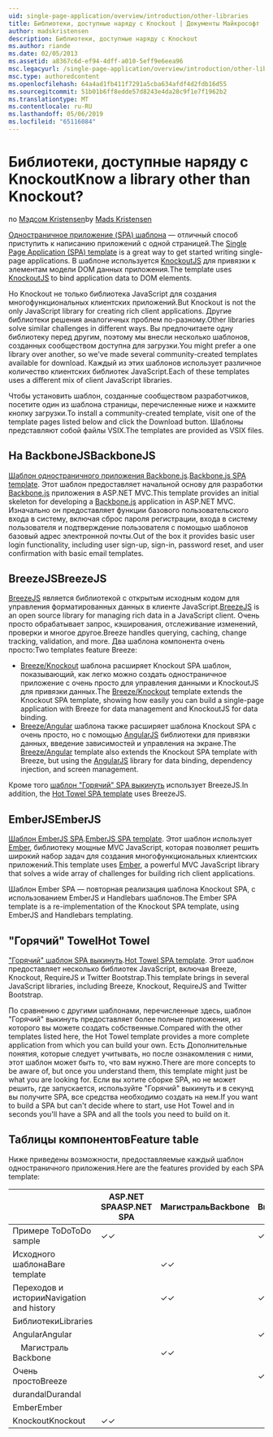 ```yaml
---
uid: single-page-application/overview/introduction/other-libraries
title: Библиотеки, доступные наряду с Knockout | Документы Майкрософт
author: madskristensen
description: Библиотеки, доступные наряду с Knockout
ms.author: riande
ms.date: 02/05/2013
ms.assetid: a8367c6d-ef94-4dff-a010-5eff9e6eea96
msc.legacyurl: /single-page-application/overview/introduction/other-libraries
msc.type: authoredcontent
ms.openlocfilehash: 64a4ad1fb411f7291a5cba634afdf4d2fdb16d55
ms.sourcegitcommit: 51b01b6ff8edde57d8243e4da28c9f1e7f1962b2
ms.translationtype: MT
ms.contentlocale: ru-RU
ms.lasthandoff: 05/06/2019
ms.locfileid: "65116084"
---
```

# <a name="know-a-library-other-than-knockout"></a><span data-ttu-id="a0d9a-104">Библиотеки, доступные наряду с Knockout</span><span class="sxs-lookup"><span data-stu-id="a0d9a-104">Know a library other than Knockout?</span></span>

<span data-ttu-id="a0d9a-105">по [Мэдсом Kristensen](https://github.com/madskristensen)</span><span class="sxs-lookup"><span data-stu-id="a0d9a-105">by [Mads Kristensen](https://github.com/madskristensen)</span></span>

<span data-ttu-id="a0d9a-106">[Одностраничное приложение (SPA) шаблона](knockoutjs-template.md) — отличный способ приступить к написанию приложений с одной страницей.</span><span class="sxs-lookup"><span data-stu-id="a0d9a-106">The [Single Page Application (SPA) template](knockoutjs-template.md) is a great way to get started writing single-page applications.</span></span> <span data-ttu-id="a0d9a-107">В шаблоне используется [KnockoutJS](http://knockoutjs.com/) для привязки к элементам модели DOM данных приложения.</span><span class="sxs-lookup"><span data-stu-id="a0d9a-107">The template uses [KnockoutJS](http://knockoutjs.com/) to bind application data to DOM elements.</span></span>

<span data-ttu-id="a0d9a-108">Но Knockout не только библиотека JavaScript для создания многофункциональных клиентских приложений.</span><span class="sxs-lookup"><span data-stu-id="a0d9a-108">But Knockout is not the only JavaScript library for creating rich client applications.</span></span> <span data-ttu-id="a0d9a-109">Другие библиотеки решения аналогичных проблем по-разному.</span><span class="sxs-lookup"><span data-stu-id="a0d9a-109">Other libraries solve similar challenges in different ways.</span></span> <span data-ttu-id="a0d9a-110">Вы предпочитаете одну библиотеку перед другим, поэтому мы внесли несколько шаблонов, созданных сообществом доступна для загрузки.</span><span class="sxs-lookup"><span data-stu-id="a0d9a-110">You might prefer a one library over another, so we've made several community-created templates available for download.</span></span> <span data-ttu-id="a0d9a-111">Каждый из этих шаблонов использует различное количество клиентских библиотек JavaScript.</span><span class="sxs-lookup"><span data-stu-id="a0d9a-111">Each of these templates uses a different mix of client JavaScript libraries.</span></span>

<span data-ttu-id="a0d9a-112">Чтобы установить шаблон, созданные сообществом разработчиков, посетите один из шаблона страницы, перечисленные ниже и нажмите кнопку загрузки.</span><span class="sxs-lookup"><span data-stu-id="a0d9a-112">To install a community-created template, visit one of the template pages listed below and click the Download button.</span></span> <span data-ttu-id="a0d9a-113">Шаблоны представляют собой файлы VSIX.</span><span class="sxs-lookup"><span data-stu-id="a0d9a-113">The templates are provided as VSIX files.</span></span>

## <a name="backbonejs"></a><span data-ttu-id="a0d9a-114">На BackboneJS</span><span class="sxs-lookup"><span data-stu-id="a0d9a-114">BackboneJS</span></span>

<span data-ttu-id="a0d9a-115">[Шаблон одностраничного приложения Backbone.js](../templates/backbonejs-template.md).</span><span class="sxs-lookup"><span data-stu-id="a0d9a-115">[Backbone.js SPA template](../templates/backbonejs-template.md).</span></span> <span data-ttu-id="a0d9a-116">Этот шаблон предоставляет начальной основу для разработки [Backbone.js](http://backbonejs.org/) приложения в ASP.NET MVC.</span><span class="sxs-lookup"><span data-stu-id="a0d9a-116">This template provides an initial skeleton for developing a [Backbone.js](http://backbonejs.org/) application in ASP.NET MVC.</span></span> <span data-ttu-id="a0d9a-117">Изначально он предоставляет функции базового пользовательского входа в систему, включая сброс пароля регистрации, входа в систему пользователя и подтверждение пользователя с помощью шаблонов базовый адрес электронной почты.</span><span class="sxs-lookup"><span data-stu-id="a0d9a-117">Out of the box it provides basic user login functionality, including user sign-up, sign-in, password reset, and user confirmation with basic email templates.</span></span>

## <a name="breezejs"></a><span data-ttu-id="a0d9a-118">BreezeJS</span><span class="sxs-lookup"><span data-stu-id="a0d9a-118">BreezeJS</span></span>

<span data-ttu-id="a0d9a-119">[BreezeJS](http://www.breezejs.com/?utm_source=ms-spa) является библиотекой с открытым исходным кодом для управления форматированных данных в клиенте JavaScript.</span><span class="sxs-lookup"><span data-stu-id="a0d9a-119">[BreezeJS](http://www.breezejs.com/?utm_source=ms-spa) is an open source library for managing rich data in a JavaScript client.</span></span> <span data-ttu-id="a0d9a-120">Очень просто обрабатывает запрос, кэширования, отслеживание изменений, проверки и многое другое.</span><span class="sxs-lookup"><span data-stu-id="a0d9a-120">Breeze handles querying, caching, change tracking, validation, and more.</span></span> <span data-ttu-id="a0d9a-121">Два шаблона компонента очень просто:</span><span class="sxs-lookup"><span data-stu-id="a0d9a-121">Two templates feature Breeze:</span></span>

- <span data-ttu-id="a0d9a-122">[Breeze/Knockout](../templates/breezeknockout-template.md) шаблона расширяет Knockout SPA шаблон, показывающий, как легко можно создать одностраничное приложение с очень просто для управления данными и KnockoutJS для привязки данных.</span><span class="sxs-lookup"><span data-stu-id="a0d9a-122">The [Breeze/Knockout](../templates/breezeknockout-template.md) template extends the Knockout SPA template, showing how easily you can build a single-page application with Breeze for data management and KnockoutJS for data binding.</span></span>
- <span data-ttu-id="a0d9a-123">[Breeze/Angular](../templates/breezeangular-template.md) шаблона также расширяет шаблона Knockout SPA с очень просто, но с помощью [AngularJS](http://angularjs.org) библиотеки для привязки данных, введение зависимостей и управления на экране.</span><span class="sxs-lookup"><span data-stu-id="a0d9a-123">The [Breeze/Angular](../templates/breezeangular-template.md) template also extends the Knockout SPA template with Breeze, but using the [AngularJS](http://angularjs.org) library for data binding, dependency injection, and screen management.</span></span>

<span data-ttu-id="a0d9a-124">Кроме того [шаблон "Горячий" SPA выкинуть](../templates/hottowel-template.md) использует BreezeJS.</span><span class="sxs-lookup"><span data-stu-id="a0d9a-124">In addition, the [Hot Towel SPA template](../templates/hottowel-template.md) uses BreezeJS.</span></span>

## <a name="emberjs"></a><span data-ttu-id="a0d9a-125">EmberJS</span><span class="sxs-lookup"><span data-stu-id="a0d9a-125">EmberJS</span></span>

<span data-ttu-id="a0d9a-126">[Шаблон EmberJS SPA](../templates/emberjs-template.md).</span><span class="sxs-lookup"><span data-stu-id="a0d9a-126">[EmberJS SPA template](../templates/emberjs-template.md).</span></span> <span data-ttu-id="a0d9a-127">Этот шаблон использует [Ember](http://emberjs.com/), библиотеку мощные MVC JavaScript, которая позволяет решить широкий набор задач для создания многофункциональных клиентских приложений.</span><span class="sxs-lookup"><span data-stu-id="a0d9a-127">This template uses [Ember](http://emberjs.com/), a powerful MVC JavaScript library that solves a wide array of challenges for building rich client applications.</span></span>

<span data-ttu-id="a0d9a-128">Шаблон Ember SPA — повторная реализация шаблона Knockout SPA, с использованием EmberJS и Handlebars шаблонов.</span><span class="sxs-lookup"><span data-stu-id="a0d9a-128">The Ember SPA template is a re-implementation of the Knockout SPA template, using EmberJS and Handlebars templating.</span></span>

## <a name="hot-towel"></a><span data-ttu-id="a0d9a-129">"Горячий" Towel</span><span class="sxs-lookup"><span data-stu-id="a0d9a-129">Hot Towel</span></span>

<span data-ttu-id="a0d9a-130">["Горячий" шаблон SPA выкинуть](../templates/hottowel-template.md).</span><span class="sxs-lookup"><span data-stu-id="a0d9a-130">[Hot Towel SPA template](../templates/hottowel-template.md).</span></span> <span data-ttu-id="a0d9a-131">Этот шаблон предоставляет несколько библиотек JavaScript, включая Breeze, Knockout, RequireJS и Twitter Bootstrap.</span><span class="sxs-lookup"><span data-stu-id="a0d9a-131">This template brings in several JavaScript libraries, including Breeze, Knockout, RequireJS and Twitter Bootstrap.</span></span>

<span data-ttu-id="a0d9a-132">По сравнению с другими шаблонами, перечисленные здесь, шаблон "Горячий" выкинуть предоставляет более полные приложения, из которого вы можете создать собственные.</span><span class="sxs-lookup"><span data-stu-id="a0d9a-132">Compared with the other templates listed here, the Hot Towel template provides a more complete application from which you can build your own.</span></span> <span data-ttu-id="a0d9a-133">Есть Дополнительные понятия, которые следует учитывать, но после ознакомления с ними, этот шаблон может быть то, что вам нужно.</span><span class="sxs-lookup"><span data-stu-id="a0d9a-133">There are more concepts to be aware of, but once you understand them, this template might just be what you are looking for.</span></span> <span data-ttu-id="a0d9a-134">Если вы хотите сборке SPA, но не может решить, где запускается, используйте "Горячий" выкинуть и в секунд вы получите SPA, все средства необходимо создать на нем.</span><span class="sxs-lookup"><span data-stu-id="a0d9a-134">If you want to build a SPA but can't decide where to start, use Hot Towel and in seconds you'll have a SPA and all the tools you need to build on it.</span></span>

## <a name="feature-table"></a><span data-ttu-id="a0d9a-135">Таблицы компонентов</span><span class="sxs-lookup"><span data-stu-id="a0d9a-135">Feature table</span></span>

<span data-ttu-id="a0d9a-136">Ниже приведены возможности, предоставляемые каждый шаблон одностраничного приложения.</span><span class="sxs-lookup"><span data-stu-id="a0d9a-136">Here are the features provided by each SPA template:</span></span>

|                        | <span data-ttu-id="a0d9a-137">ASP.NET SPA</span><span class="sxs-lookup"><span data-stu-id="a0d9a-137">ASP.NET SPA</span></span> | <span data-ttu-id="a0d9a-138">Магистраль</span><span class="sxs-lookup"><span data-stu-id="a0d9a-138">Backbone</span></span> | <span data-ttu-id="a0d9a-139">Breeze/Angular</span><span class="sxs-lookup"><span data-stu-id="a0d9a-139">Breeze/Angular</span></span> | <span data-ttu-id="a0d9a-140">Breeze/KO</span><span class="sxs-lookup"><span data-stu-id="a0d9a-140">Breeze/KO</span></span> |  <span data-ttu-id="a0d9a-141">Ember</span><span class="sxs-lookup"><span data-stu-id="a0d9a-141">Ember</span></span>   | <span data-ttu-id="a0d9a-142">"Горячий" Towel</span><span class="sxs-lookup"><span data-stu-id="a0d9a-142">Hot Towel</span></span> |
|------------------------|-------------|----------|----------------|-----------|----------|-----------|
|      <span data-ttu-id="a0d9a-143">Примере ToDo</span><span class="sxs-lookup"><span data-stu-id="a0d9a-143">ToDo sample</span></span>       |  <span data-ttu-id="a0d9a-144">&#10003;</span><span class="sxs-lookup"><span data-stu-id="a0d9a-144">&#10003;</span></span>   |          |    <span data-ttu-id="a0d9a-145">&#10003;</span><span class="sxs-lookup"><span data-stu-id="a0d9a-145">&#10003;</span></span>    | <span data-ttu-id="a0d9a-146">&#10003;</span><span class="sxs-lookup"><span data-stu-id="a0d9a-146">&#10003;</span></span>  | <span data-ttu-id="a0d9a-147">&#10003;</span><span class="sxs-lookup"><span data-stu-id="a0d9a-147">&#10003;</span></span> |           |
|     <span data-ttu-id="a0d9a-148">Исходного шаблона</span><span class="sxs-lookup"><span data-stu-id="a0d9a-148">Bare template</span></span>      |             | <span data-ttu-id="a0d9a-149">&#10003;</span><span class="sxs-lookup"><span data-stu-id="a0d9a-149">&#10003;</span></span> |                |           |          | <span data-ttu-id="a0d9a-150">&#10003;</span><span class="sxs-lookup"><span data-stu-id="a0d9a-150">&#10003;</span></span>  |
| <span data-ttu-id="a0d9a-151">Переходов и истории</span><span class="sxs-lookup"><span data-stu-id="a0d9a-151">Navigation and history</span></span> |             | <span data-ttu-id="a0d9a-152">&#10003;</span><span class="sxs-lookup"><span data-stu-id="a0d9a-152">&#10003;</span></span> |    <span data-ttu-id="a0d9a-153">&#10003;</span><span class="sxs-lookup"><span data-stu-id="a0d9a-153">&#10003;</span></span>    |           | <span data-ttu-id="a0d9a-154">&#10003;</span><span class="sxs-lookup"><span data-stu-id="a0d9a-154">&#10003;</span></span> | <span data-ttu-id="a0d9a-155">&#10003;</span><span class="sxs-lookup"><span data-stu-id="a0d9a-155">&#10003;</span></span>  |
|        <span data-ttu-id="a0d9a-156">Библиотеки</span><span class="sxs-lookup"><span data-stu-id="a0d9a-156">Libraries</span></span>       |             |          |                |           |          |           |
|        <span data-ttu-id="a0d9a-157">Angular</span><span class="sxs-lookup"><span data-stu-id="a0d9a-157">Angular</span></span>         |             |          |    <span data-ttu-id="a0d9a-158">&#10003;</span><span class="sxs-lookup"><span data-stu-id="a0d9a-158">&#10003;</span></span>    |           |          |           |
|    <span data-ttu-id="a0d9a-159">&#8195;Магистраль</span><span class="sxs-lookup"><span data-stu-id="a0d9a-159">&#8195;Backbone</span></span>     |             | <span data-ttu-id="a0d9a-160">&#10003;</span><span class="sxs-lookup"><span data-stu-id="a0d9a-160">&#10003;</span></span> |                |           |          |           |
|         <span data-ttu-id="a0d9a-161">Очень просто</span><span class="sxs-lookup"><span data-stu-id="a0d9a-161">Breeze</span></span>         |             |          |    <span data-ttu-id="a0d9a-162">&#10003;</span><span class="sxs-lookup"><span data-stu-id="a0d9a-162">&#10003;</span></span>    | <span data-ttu-id="a0d9a-163">&#10003;</span><span class="sxs-lookup"><span data-stu-id="a0d9a-163">&#10003;</span></span>  |          | <span data-ttu-id="a0d9a-164">&#10003;</span><span class="sxs-lookup"><span data-stu-id="a0d9a-164">&#10003;</span></span>  |
|        <span data-ttu-id="a0d9a-165">durandal</span><span class="sxs-lookup"><span data-stu-id="a0d9a-165">Durandal</span></span>        |             |          |                |           |          | <span data-ttu-id="a0d9a-166">&#10003;</span><span class="sxs-lookup"><span data-stu-id="a0d9a-166">&#10003;</span></span>  |
|         <span data-ttu-id="a0d9a-167">Ember</span><span class="sxs-lookup"><span data-stu-id="a0d9a-167">Ember</span></span>          |             |          |                |           | <span data-ttu-id="a0d9a-168">&#10003;</span><span class="sxs-lookup"><span data-stu-id="a0d9a-168">&#10003;</span></span> |           |
|        <span data-ttu-id="a0d9a-169">Knockout</span><span class="sxs-lookup"><span data-stu-id="a0d9a-169">Knockout</span></span>        |  <span data-ttu-id="a0d9a-170">&#10003;</span><span class="sxs-lookup"><span data-stu-id="a0d9a-170">&#10003;</span></span>   |          |                | <span data-ttu-id="a0d9a-171">&#10003;</span><span class="sxs-lookup"><span data-stu-id="a0d9a-171">&#10003;</span></span>  |          | <span data-ttu-id="a0d9a-172">&#10003;</span><span class="sxs-lookup"><span data-stu-id="a0d9a-172">&#10003;</span></span>  |
